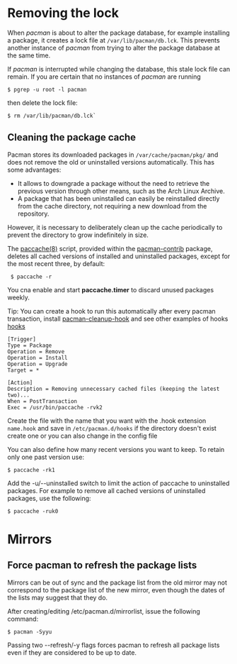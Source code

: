 
# Removing the lock 

When _pacman_ is about to alter the package database, for example installing a package, it creates a lock file at `/var/lib/pacman/db.lck`. This prevents another instance of _pacman_ from trying to alter the package database at the same time.

If _pacman_ is interrupted while changing the database, this stale lock file can remain. If you are certain that no instances of _pacman_ are running

```shell
$ pgrep -u root -l pacman
```

then delete the lock file:

```shell
$ rm /var/lib/pacman/db.lck`
```

## Cleaning the package cache

Pacman stores its downloaded packages in `/var/cache/pacman/pkg/` and does not remove the old or uninstalled versions automatically. This has some advantages:

* It allows to downgrade a package without the need to retrieve the previous version through other means, such as the Arch Linux Archive.
* A package that has been uninstalled can easily be reinstalled directly from the cache directory, not requiring a new download from the repository.

However, it is necessary to deliberately clean up the cache periodically to prevent the directory to grow indefinitely in size.

The [paccache(8)](https://man.archlinux.org/man/paccache.8) script, provided within the [pacman-contrib](https://aur.archlinux.org/packages/pacman-cleanup-hook) package, deletes all cached versions of installed and uninstalled packages, except for the most recent three, by default:

```shell 
 $ paccache -r
```

You cna enable and start **paccache.timer** to discard unused packages weekly.

Tip: You can create a hook to run this automatically after every pacman transaction, install [pacman-cleanup-hook](https://aur.archlinux.org/packages/pacman-cleanup-hook) and see other examples of hooks [hooks](https://man.archlinux.org/man/alpm-hooks.5)

```
[Trigger]
Type = Package
Operation = Remove
Operation = Install
Operation = Upgrade
Target = *

[Action]
Description = Removing unnecessary cached files (keeping the latest two)...
When = PostTransaction
Exec = /usr/bin/paccache -rvk2
```

Create the file with the name that you want with the .hook extension `name.hook`  and save in `/etc/pacman.d/hooks` if the directory doesn't  exist create one or you can also change in the config file

You can also define how many recent versions you want to keep. To retain only one past version use:

```shell
$ paccache -rk1
```

Add the -u/--uninstalled switch to limit the action of paccache to uninstalled packages. For example to remove all cached versions of uninstalled packages, use the following:

```shell
$ paccache -ruk0
```

# Mirrors

## Force pacman to refresh the package lists

Mirrors can be out of sync and the package list from the old mirror may not correspond to the package list of the new mirror, even though the dates of the lists may suggest that they do.

After creating/editing /etc/pacman.d/mirrorlist, issue the following command:

```shell
$ pacman -Syyu
```
Passing two --refresh/-y flags forces pacman to refresh all package lists even if they are considered to be up to date. 